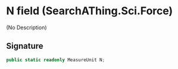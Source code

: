# N field (SearchAThing.Sci.Force)
(No Description)

## Signature
```csharp
public static readonly MeasureUnit N;
```
